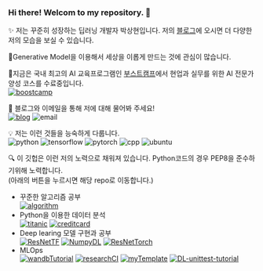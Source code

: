 ### Hi there! Welcom to my repository. 👋
✨ 저는 꾸준히 성장하는 딥러닝 개발자 박상현입니다. 저의 [블로그](https://davi06000.tistory.com/)에 오시면 더 다양한 저의 모습을 보실 수 있습니다.  
  
  
  
🔧Generative Model을 이용해서 세상을 이롭게 만드는 것에 관심이 많습니다.
  
  
  
📜지금은 국내 최고의 AI 교육프로그램인 [부스트캠프](https://boostcamp.connect.or.kr/)에서 현업과 실무를 위한 AI 전문가 양성 코스를 수료중입니다.  
[![boostcamp](http://img.shields.io/badge/-BoostCamp-000000?style=flat-square)](https://boostcamp.connect.or.kr/)
  
  
  
💬 블로그와 이메일을 통해 저에 대해 물어봐 주세요!   
[![blog](http://img.shields.io/badge/-blog-000000?style=flat-square)](https://davi06000.tistory.com/)
![email](http://img.shields.io/badge/-hyun06000@gail.com-000000?style=flat-square&logo=Gmail)
  
  
  
💡 저는 이런 것들을 능숙하게 다룹니다.  
![python](http://img.shields.io/badge/Python-000000?style=flat-square&logo=Python)
![tensorflow](http://img.shields.io/badge/Tensorflow-000000?style=flat-square&logo=Tensorflow)
![pytorch](http://img.shields.io/badge/PyTorch-000000?style=flat-square&logo=PyTorch)
![cpp](http://img.shields.io/badge/C++-000000?style=flat-square&logo=C++)
![ubuntu](http://img.shields.io/badge/Ubuntu-000000?style=flat-square&logo=Ubuntu)

🔍 이 깃헙은 이런 저의 노력으로 채워져 있습니다. Python코드의 경우 PEP8을 준수하기위해 노력합니다.  
    (아래의 버튼을 누르시면 해당 repo로 이동합니다.)
  - 꾸준한 알고리즘 공부  
    [![algorithm](http://img.shields.io/badge/-algorithm-000000?style=flat-square)](https://github.com/hyun06000/coding_test_study_with_python)  
  - Python을 이용한 데이터 분석  
    [![titanic](http://img.shields.io/badge/-Titanic-000000?style=flat-square)](https://github.com/hyun06000/ML_Pythion_TitanicWithPandasAndTensorflow)
    [![creditcard](http://img.shields.io/badge/-CreditCard-000000?style=flat-square)](https://github.com/hyun06000/ML_Python_CreditCard)
  - Deep learing 모델 구현과 공부  
    [![ResNetTF](http://img.shields.io/badge/-ResNetTF-000000?style=flat-square)](https://github.com/hyun06000/ResNet)
    [![NumpyDL](http://img.shields.io/badge/-NumpyDL-000000?style=flat-square)](https://github.com/hyun06000/DeepLearningFromScratchWithNumpy)
    [![ResNetTorch](http://img.shields.io/badge/-ResNetTorch-000000?style=flat-square)](https://github.com/hyun06000/ResNet_PyTorch_Study)
  - MLOps  
    [![wandbTutorial](http://img.shields.io/badge/-wandbTutorial-000000?style=flat-square)](https://github.com/hyun06000/wandbTutorial)
    [![researchCI](http://img.shields.io/badge/-researchCI-000000?style=flat-square)](https://github.com/hyun06000/research-ci-tutorial)
    [![myTemplate](http://img.shields.io/badge/-myTemplate-000000?style=flat-square)](https://github.com/hyun06000/MyTorchTemplate)
    [![DL-unittest-tutorial](http://img.shields.io/badge/-DLUnittestTutorial-000000?style=flat-square)](https://github.com/hyun06000/DL-unittest-tutorial)

<!--
**hyun06000/hyun06000** is a ✨ _special_ ✨ repository because its `README.md` (this file) appears on your GitHub profile.

Here are some ideas to get you started:

- 🔭 I’m currently working on ...
- 🌱 I’m currently learning ...
- 👯 I’m looking to collaborate on ...
- 🤔 I’m looking for help with ...
- 💬 Ask me about ...
- 📫 How to reach me: ...
- 😄 Pronouns: ...
- ⚡ Fun fact: ...
-->
